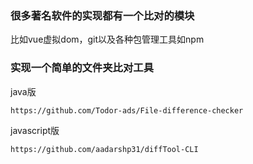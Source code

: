 ### 很多著名软件的实现都有一个比对的模块

比如vue虚拟dom，git以及各种包管理工具如npm

### 实现一个简单的文件夹比对工具

java版

```
https://github.com/Todor-ads/File-difference-checker
```

javascript版

```
https://github.com/aadarshp31/diffTool-CLI
```

